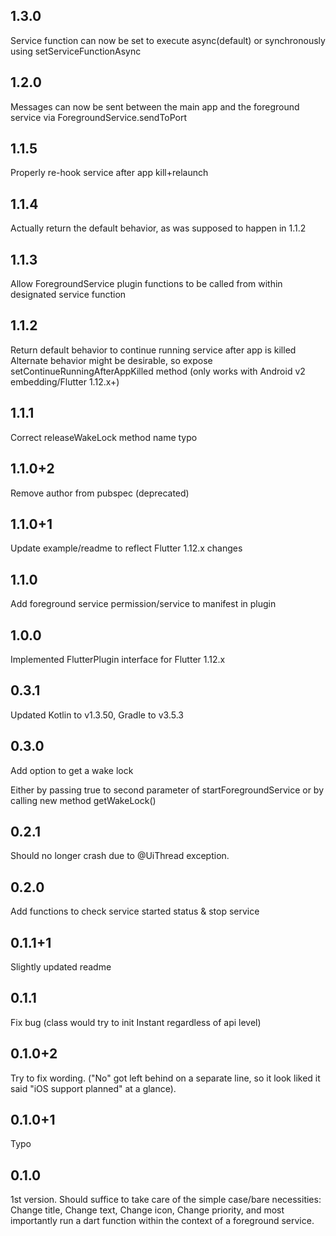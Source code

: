 ## 1.3.0

Service function can now be set to execute async(default) or synchronously
using setServiceFunctionAsync

## 1.2.0

Messages can now be sent between the main app and the foreground service
via ForegroundService.sendToPort

## 1.1.5

Properly re-hook service after app kill+relaunch

## 1.1.4

Actually return the default behavior, as was supposed to happen in 1.1.2

## 1.1.3

Allow ForegroundService plugin functions to be called from within designated service function

## 1.1.2

Return default behavior to continue running service after app is killed
Alternate behavior might be desirable, so expose setContinueRunningAfterAppKilled method
(only works with Android v2 embedding/Flutter 1.12.x+)

## 1.1.1

Correct releaseWakeLock method name typo

## 1.1.0+2

Remove author from pubspec (deprecated)

## 1.1.0+1

Update example/readme to reflect Flutter 1.12.x changes

## 1.1.0

Add foreground service permission/service to manifest in plugin

## 1.0.0

Implemented FlutterPlugin interface for Flutter 1.12.x

## 0.3.1

Updated Kotlin to v1.3.50, Gradle to v3.5.3

## 0.3.0

Add option to get a wake lock

Either by passing true to second parameter of startForegroundService
or by calling new method getWakeLock()

## 0.2.1

Should no longer crash due to @UiThread exception.

## 0.2.0

Add functions to check service started status & stop service

## 0.1.1+1

Slightly updated readme

## 0.1.1

Fix bug
(class would try to init Instant regardless of api level)

## 0.1.0+2

Try to fix wording. ("No" got left behind on a separate line, so it look liked it said
"iOS support planned" at a glance).

## 0.1.0+1

Typo

## 0.1.0

1st version.  Should suffice to take care of the simple case/bare necessities:
Change title, Change text, Change icon, Change priority,
and most importantly run a dart function within the context of a foreground service.